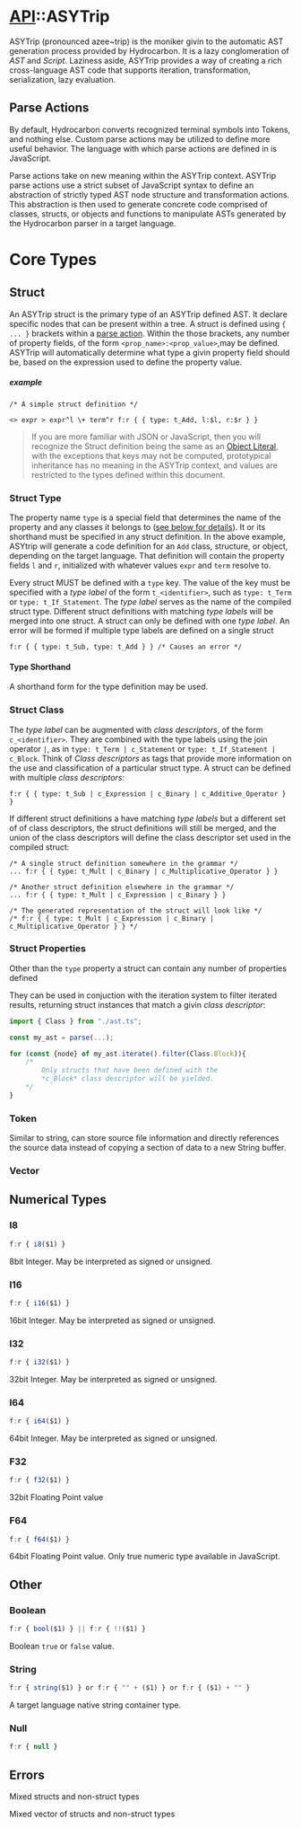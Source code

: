 # [API](./api.index.md)::ASYTrip

ASYTrip (pronounced azee~trip) is the moniker givin to the automatic AST generation process provided by Hydrocarbon. It is
a lazy conglomeration of *AST* and *Script*. Laziness aside, ASYTrip provides a way of creating a rich cross-language AST
code that supports iteration, transformation, serialization, lazy evaluation. 



## Parse Actions
By default, Hydrocarbon converts recognized terminal symbols into Tokens, and nothing else. Custom parse actions may be utilized to 
define more useful behavior. The language with which parse actions are defined in is JavaScript.

Parse actions take on new meaning within the ASYTrip context. ASYTrip parse actions use a strict subset of JavaScript syntax to define an abstraction of strictly typed AST node structure and transformation actions. This abstraction is then used to generate concrete code comprised of classes, structs, or objects and functions to manipulate ASTs generated by the Hydrocarbon parser in a target language. 

# Core Types

## Struct

An ASYTrip struct is the primary type of an ASYTrip defined AST. It declare specific nodes that can be present within a tree. A struct 
is defined using `{ ... }` brackets within a [parse action](./api.parse_action.index.md). Within the those brackets, any number of property fields, of the form `<prop_name>:<prop_value>`,may be defined. ASYTrip will automatically determine what type a givin property field should be, based on the expression used to define the 
property value.

##### example

```hcg
/* A simple struct definition */ 

<> expr > expr^l \+ term^r f:r { { type: t_Add, l:$l, r:$r } }

```

> If you are more familiar with JSON or JavaScript, then you will recognize the Struct definition being the same as an [Object Literal](https://developer.mozilla.org/en-US/docs/Web/JavaScript/Guide/Grammar_and_types#object_literals), with
> the exceptions that keys may not be computed, prototypical inheritance has no meaning in the ASYTrip context, and values are restricted to the types defined within this document. 

### Struct Type

The property name `type` is a special field that determines the name of the property and any classes it belongs to ([see below for details](#StructType)). It
or its shorthand must be specified in any struct definition. In the above example, ASYtrip will generate a code definition for an `Add` class, structure, or object,
depending on the target language. That definition will contain the property fields `l` and `r`, initialized with whatever values `expr` and `term` resolve to. 

Every struct MUST be defined with a `type` key. The value of the key must be specified with a *type label* of the form `t_<identifier>`, such as
`type: t_Term` or `type: t_If_Statement`. The *type label* serves as the name of the compiled struct type. Different struct definitions with matching *type labels* will be merged into one struct. A struct can only be defined with one *type label*. An error will be formed if  multiple type labels are defined on a single struct 
```
f:r { { type: t_Sub, type: t_Add } } /* Causes an error */
```

#### Type Shorthand

A shorthand form for the type definition may be used.


### Struct Class
The *type label* can be augmented with *class descriptors*, of the form `c_<identifier>`. They are combined with the type labels using the join operator `|`, as in `type: t_Term | c_Statement` or `type: t_If_Statement | c_Block`. Think of *Class descriptors* as tags that provide more information on the use and 
classification of a particular struct type. A struct can be defined with multiple *class descriptors*:
```
f:r { { type: t_Sub | c_Expression | c_Binary | c_Additive_Operator } }
```

If different struct definitions a have matching *type labels* but a different set of of class descriptors, the struct definitions will still be merged, and 
the union of the class descriptors will define the class descriptor set used in the compiled struct:

```
/* A single struct definition somewhere in the grammar */
... f:r { { type: t_Mult | c_Binary | c_Multiplicative_Operator } } 

/* Another struct definition elsewhere in the grammar */
... f:r { { type: t_Mult | c_Expression | c_Binary } } 

/* The generated representation of the struct will look like */
/* f:r { { type: t_Mult | c_Expression | c_Binary | c_Multiplicative_Operator } } */

```

### Struct Properties

Other than the `type` property a struct can contain any number of properties defined 




They can be used in conjuction with the iteration system to filter iterated results, returning struct instances that
match a givin *class descriptor*:

```typescript
import { Class } from "./ast.ts";

const my_ast = parse(...);

for (const {node} of my_ast.iterate().filter(Class.Block)){
    /* 
        Only structs that have been defined with the 
        *c_Block* class descriptor will be yielded.
    */
}
```
### Token

Similar to string, can store source file information and 
directly references the source data instead of copying a section of
data to a new String buffer.

### Vector


## Numerical Types

### I8

```Javascript
f:r { i8($1) }
```

8bit Integer. May be interpreted as signed or unsigned. 

### I16

```Javascript
f:r { i16($1) }
```

16bit Integer. May be interpreted as signed or unsigned. 

### I32

```Javascript
f:r { i32($1) }
```

32bit Integer. May be interpreted as signed or unsigned. 

### I64

```Javascript
f:r { i64($1) }
```

64bit Integer. May be interpreted as signed or unsigned. 

### F32
```Javascript
f:r { f32($1) }
```

32bit Floating Point value

### F64
```Javascript
f:r { f64($1) }
```

64bit Floating Point value. Only true numeric type available in JavaScript.

## Other

### Boolean
```Javascript
f:r { bool($1) } || f:r { !!($1) }
```

Boolean `true` or `false` value.

### String
```Javascript
f:r { string($1) } or f:r { "" + ($1) } or f:r { ($1) + "" }
```

A target language native string container type. 



### Null

```Javascript
f:r { null }
```




## Errors

Mixed structs and non-struct types

Mixed vector of structs and non-struct types
